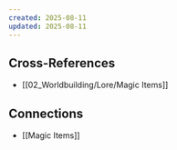 ```yaml
---
created: 2025-08-11
updated: 2025-08-11
---
```




## Cross-References

- [[02_Worldbuilding/Lore/Magic Items]]


## Connections

- [[Magic Items]]
